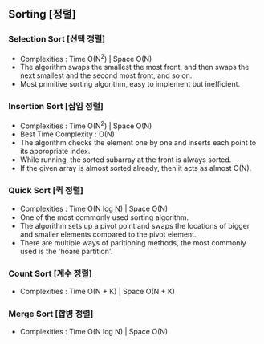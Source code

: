 ## Sorting [정렬]

### Selection Sort [선택 정렬]

- Complexities : Time O(N<sup>2</sup>) | Space O(N)
- The algorithm swaps the smallest the most front, and then swaps the next smallest and the second most front, and so on.
- Most primitive sorting algorithm, easy to implement but inefficient.

### Insertion Sort [삽입 정렬]

- Complexities : Time O(N<sup>2</sup>) | Space O(N)
- Best Time Complexity : O(N)
- The algorithm checks the element one by one and inserts each point to its appropriate index.
- While running, the sorted subarray at the front is always sorted.
- If the given array is almost sorted already, then it acts as almost O(N).

### Quick Sort [퀵 정렬]

- Complexities : Time O(N log N) | Space O(N)
- One of the most commonly used sorting algorithm.
- The algorithm sets up a pivot point and swaps the locations of bigger and smaller elements compared to the pivot element.
- There are multiple ways of paritioning methods, the most commonly used is the 'hoare partition'.

### Count Sort [계수 정렬]

- Complexities : Time O(N + K) | Space O(N + K)

### Merge Sort [합병 정렬]

- Complexities : Time O(N log N) | Space O(N)
